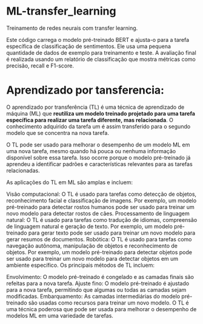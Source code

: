 # ML-transfer_learning
Treinamento de redes neurais com transfer learning.

Este código carrega o modelo pré-treinado BERT e ajusta-o para a tarefa específica de classificação de sentimentos. Ele usa uma pequena quantidade de dados de exemplo para treinamento e teste. A avaliação final é realizada usando um relatório de classificação que mostra métricas como precisão, recall e F1-score.


# Aprendizado por tansferencia:

O aprendizado por transferência (TL) é uma técnica de aprendizado de máquina (ML) que **reutiliza um modelo treinado projetado para uma tarefa específica para realizar uma tarefa diferente, mas relacionada**. O conhecimento adquirido da tarefa um é assim transferido para o segundo modelo que se concentra na nova tarefa.

O TL pode ser usado para melhorar o desempenho de um modelo ML em uma nova tarefa, mesmo quando há pouca ou nenhuma informação disponível sobre essa tarefa. Isso ocorre porque o modelo pré-treinado já aprendeu a identificar padrões e características relevantes para as tarefas relacionadas.

As aplicações do TL em ML são amplas e incluem:

Visão computacional: O TL é usado para tarefas como detecção de objetos, reconhecimento facial e classificação de imagens. Por exemplo, um modelo pré-treinado para detectar rostos humanos pode ser usado para treinar um novo modelo para detectar rostos de cães.
Processamento de linguagem natural: O TL é usado para tarefas como tradução de idiomas, compreensão de linguagem natural e geração de texto. Por exemplo, um modelo pré-treinado para gerar texto pode ser usado para treinar um novo modelo para gerar resumos de documentos.
Robótica: O TL é usado para tarefas como navegação autônoma, manipulação de objetos e reconhecimento de objetos. Por exemplo, um modelo pré-treinado para detectar objetos pode ser usado para treinar um novo modelo para detectar objetos em um ambiente específico.
Os principais métodos de TL incluem:

Envolvimento: O modelo pré-treinado é congelado e as camadas finais são refeitas para a nova tarefa.
Ajuste fino: O modelo pré-treinado é ajustado para a nova tarefa, permitindo que algumas ou todas as camadas sejam modificadas.
Embarquamento: As camadas intermediárias do modelo pré-treinado são usadas como recursos para treinar um novo modelo.
O TL é uma técnica poderosa que pode ser usada para melhorar o desempenho de modelos ML em uma variedade de tarefas.
